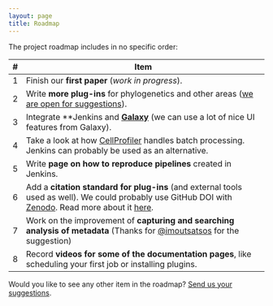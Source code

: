 ```yaml
---
layout: page
title: Roadmap
---
```


The project roadmap includes in no specific order:

<table class="pure-table pure-table-horizontal">
    <thead>
        <tr>
            <th>#</th>
            <th>Item</th>
        </tr>
    </thead>
    <tbody>
    	<tr>
    		<td>1</td>
    		<td>Finish our <strong>first paper</strong> (<i>work in progress</i>).</td>
    	</tr>
    	<tr>
    		<td>2</td>
    		<td>Write <strong>more plug-ins</strong> for phylogenetics and other areas (<a href="https://groups.google.com/forum/#!forum/biouno-developers">we are open for suggestions</a>).</td>
    	</tr>
    	<tr>
    		<td>3</td>
    		<td>Integrate **Jenkins and <strong><a href="http://galaxyproject.org">Galaxy</a></strong> (we can use a lot of nice UI features from Galaxy).</td>
    	</tr>
    	<tr>
    		<td>4</td>
    		<td>Take a look at how <a href="http://cellprofiler.org">CellProfiler</a> handles batch processing. Jenkins can probably be used as an alternative.</td>
    	</tr>
    	<tr>
    		<td>5</td>
    		<td>Write <strong>page on how to reproduce pipelines</strong> created in Jenkins.</td>
    	</tr>
    	<tr>
    		<td>6</td>
    		<td>Add a <strong>citation standard for plug-ins</strong> (and external tools used as well). We could probably use GitHub DOI with <a href="https://zenodo.org">Zenodo</a>. Read more about it <a href="https://github.com/blog/1840-improving-github-for-science">here</a>.</td>
    	</tr>
    	<tr>
    		<td>7</td>
    		<td>Work on the improvement of <strong>capturing and searching analysis of metadata</strong> (Thanks for <a href="https://github.com/imoutsatsos">@imoutsatsos</a> for the suggestion)</td>
    	</tr>
    	<tr>
    		<td>8</td>
    		<td>Record <strong>videos for some of the documentation pages</strong>, like scheduling your first job or installing plugins.</td>
    	</tr>
    </tbody>
</table>

Would you like to see any other item in the roadmap? [Send us your suggestions](https://groups.google.com/forum/#!forum/biouno-developers).